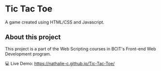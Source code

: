 # Tic Tac Toe

A game created using HTML/CSS and Javascript.

## About this project

This project is a part of the Web Scripting courses in BCIT's Front-end Web Development program.


💻 Live Demo:
https://nathalie-c.github.io/Tic-Tac-Toe/
